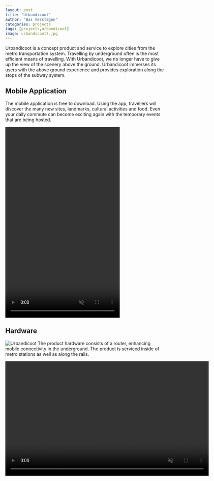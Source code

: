 ```yaml
---
layout: post
title: "Urbandicoot"
author: "Bas Verstegen"
categories: projects
tags: [projects,urbandicoot]
image: urbandicoot2.jpg
---
```


Urbandicoot is a concept product and service to explore cities from the metro transportation system.
Travelling by underground often is the most efficient means of travelling. With Urbandicoot, we no longer have to give up the view of the scenery above the ground. Urbandicoot immerses its users with the above ground experience and provides exploration along the stops of the subway system.

## Mobile Application
The mobile application is free to download. Using the app, travellers will discover the many new sites, landmarks, cultural activities and food.
Even your daily commute can become exciting again with the temporary events that are being hosted.

<video width="360" height="600" autoplay muted loop playsinline preload="metadata">
  <source src="https://github.com/user-attachments/assets/71c89f0f-5d48-4e0e-b6ec-ea81188410d7">
</video>

## Hardware
![Urbandicoot](https://github.com/user-attachments/assets/7eaa8c0c-6271-4285-9cda-521e096d4fa8)
The product hardware consists of a router, enhancing mobile connectivity in the underground. The product is serviced inside of metro stations as well as along the rails.

<video width="640" height="360" autoplay muted loop playsinline preload="metadata">
  <source src="https://github.com/user-attachments/assets/b0430c5f-3829-4134-a143-2edcf93333df">
</video>

